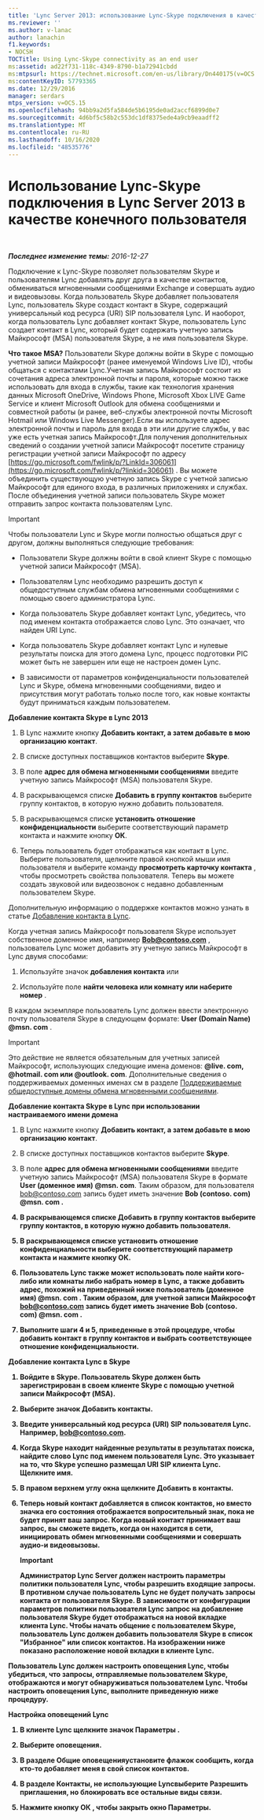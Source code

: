 ```yaml
---
title: 'Lync Server 2013: использование Lync-Skype подключения в качестве конечного пользователя'
ms.reviewer: ''
ms.author: v-lanac
author: lanachin
f1.keywords:
- NOCSH
TOCTitle: Using Lync-Skype connectivity as an end user
ms:assetid: ad22f731-118c-4349-8790-b1a72941cbdd
ms:mtpsurl: https://technet.microsoft.com/en-us/library/Dn440175(v=OCS.15)
ms:contentKeyID: 57793365
ms.date: 12/29/2016
manager: serdars
mtps_version: v=OCS.15
ms.openlocfilehash: 94bb9a2d5fa584de5b6195de0ad2accf6899d0e7
ms.sourcegitcommit: 4d6bf5c58b2c553dc1df8375ede4a9cb9eaadff2
ms.translationtype: MT
ms.contentlocale: ru-RU
ms.lasthandoff: 10/16/2020
ms.locfileid: "48535776"
---
```

# <a name="using-lync-skype-connectivity-in-lync-server-2013-as-an-end-user"></a>Использование Lync-Skype подключения в Lync Server 2013 в качестве конечного пользователя

<div data-xmlns="http://www.w3.org/1999/xhtml">

<div class="topic" data-xmlns="http://www.w3.org/1999/xhtml" data-msxsl="urn:schemas-microsoft-com:xslt" data-cs="https://msdn.microsoft.com/">

<div data-asp="https://msdn2.microsoft.com/asp">



</div>

<div id="mainSection">

<div id="mainBody">

<span> </span>

_**Последнее изменение темы:** 2016-12-27_

Подключение к Lync-Skype позволяет пользователям Skype и пользователям Lync добавлять друг друга в качестве контактов, обмениваться мгновенными сообщениями Exchange и совершать аудио и видеовызовы. Когда пользователь Skype добавляет пользователя Lync, пользователь Skype создаст контакт в Skype, содержащий универсальный код ресурса (URI) SIP пользователя Lync. И наоборот, когда пользователь Lync добавляет контакт Skype, пользователь Lync создает контакт в Lync, который будет содержать учетную запись Майкрософт (MSA) пользователя Skype, а не имя пользователя Skype.

**Что такое MSA?** Пользователи Skype должны войти в Skype с помощью учетной записи Майкрософт (ранее именуемой Windows Live ID), чтобы общаться с контактами Lync.Учетная запись Майкрософт состоит из сочетания адреса электронной почты и пароля, которые можно также использовать для входа в службы, такие как технология хранения данных Microsoft OneDrive, Windows Phone, Microsoft Xbox LIVE Game Service и клиент Microsoft Outlook для обмена сообщениями и совместной работы (и ранее, веб-службы электронной почты Microsoft Hotmail или Windows Live Messenger).Если вы используете адрес электронной почты и пароль для входа в эти или другие службы, у вас уже есть учетная запись Майкрософт.Для получения дополнительных сведений о создании учетной записи Майкрософт посетите страницу регистрации учетной записи Майкрософт по адресу [https://go.microsoft.com/fwlink/p/?LinkId=306061](https://go.microsoft.com/fwlink/p/?linkid=306061) . Вы можете объединить существующую учетную запись Skype с учетной записью Майкрософт для единого входа, в различных приложениях и службах. После объединения учетной записи пользователь Skype может отправить запрос контакта пользователям Lync.

<div>


> [!IMPORTANT]  
> Чтобы пользователи Lync и Skype могли полностью общаться друг с другом, должны выполняться следующие требования: 
> <UL>
> <LI>
> <P>Пользователи Skype должны войти в свой клиент Skype с помощью учетной записи Майкрософт (MSA).</P>
> <LI>
> <P>Пользователям Lync необходимо разрешить доступ к общедоступным службам обмена мгновенными сообщениями с помощью своего администратора Lync.</P>
> <LI>
> <P>Когда пользователь Skype добавляет контакт Lync, убедитесь, что под именем контакта отображается слово Lync. Это означает, что найден URI Lync.</P>
> <LI>
> <P>Когда пользователь Skype добавляет контакт Lync и нулевые результаты поиска для этого домена Lync, процесс подготовки PIC может быть не завершен или еще не настроен домен Lync.</P>
> <LI>
> <P>В зависимости от параметров конфиденциальности пользователей Lync и Skype, обмена мгновенными сообщениями, видео и присутствия могут работать только после того, как новые контакты будут приниматься каждым пользователем.</P></LI></UL>



</div>

**Добавление контакта Skype в Lync 2013**

1.  В Lync нажмите кнопку **Добавить контакт, а затем добавьте в мою организацию контакт**.

2.  В списке доступных поставщиков контактов выберите **Skype**.

3.  В поле **адрес для обмена мгновенными сообщениями** введите учетную запись Майкрософт (MSA) пользователя Skype.

4.  В раскрывающемся списке **Добавить в группу контактов** выберите группу контактов, в которую нужно добавить пользователя.

5.  В раскрывающемся списке **установить отношение конфиденциальности** выберите соответствующий параметр контакта и нажмите кнопку **ОК**.

6.  Теперь пользователь будет отображаться как контакт в Lync. Выберите пользователя, щелкните правой кнопкой мыши имя пользователя и выберите команду **просмотреть карточку контакта** , чтобы просмотреть свойства пользователя. Теперь вы можете создать звуковой или видеозвонок с недавно добавленным пользователем Skype.

Дополнительную информацию о поддержке контактов можно узнать в статье [Добавление контакта в Lync](https://support.office.com/article/add-a-contact-ae55b88d-b9af-48da-bffe-7cc720a5059a).

Когда учетная запись Майкрософт пользователя Skype использует собственное доменное имя, например <strong>Bob@contoso.com</strong> , пользователь Lync может добавить эту учетную запись Майкрософт в Lync двумя способами:

1.  Используйте значок **добавления контакта** или

2.  Используйте поле **найти человека или комнату или наберите номер** .

В каждом экземпляре пользователь Lync должен ввести электронную почту пользователя Skype в следующем формате: <strong>User (Domain Name) @msn. com</strong> .

<div>


> [!IMPORTANT]  
> Это действие не является обязательным для учетных записей Майкрософт, использующих следующие имена доменов: <STRONG>@live. com, @hotmail. com или @outlook. com</STRONG>. Дополнительные сведения о поддерживаемых доменных именах см в разделе <A href="https://support.microsoft.com/kb/897567">Поддерживаемые общедоступные домены обмена мгновенными сообщениями</A>.



</div>

**Добавление контакта Skype в Lync при использовании настраиваемого имени домена**

1.  В Lync нажмите кнопку **Добавить контакт, а затем добавьте в мою организацию контакт**.

2.  В списке доступных поставщиков контактов выберите **Skype**.

3.  В поле **адрес для обмена мгновенными сообщениями** введите учетную запись Майкрософт (MSA) пользователя Skype в формате <strong>User (доменное имя) @msn. com</strong>. Таким образом, для пользователя bob@contoso.com запись будет иметь значение <strong> Bob (contoso. com) @msn. com <strong> .

4.  В раскрывающемся списке **Добавить в группу контактов** выберите группу контактов, в которую нужно добавить пользователя.

5.  В раскрывающемся списке **установить отношение конфиденциальности** выберите соответствующий параметр контакта и нажмите кнопку **ОК**.

6.  Пользователь Lync также может использовать поле **найти кого-либо или комнаты либо набрать номер** в Lync, а также добавить адрес, похожий на приведенный ниже <strong>пользователь (доменное имя) @msn. com</strong> . Таким образом, для учетной записи Майкрософт bob@contoso.com запись будет иметь значение <strong>Bob (contoso. com) @msn. com</strong> .

7.  Выполните шаги 4 и 5, приведенные в этой процедуре, чтобы добавить контакт в группу контактов и выбрать соответствующее отношение конфиденциальности.

**Добавление контакта Lync в Skype**

1.  Войдите в Skype. Пользователь Skype должен быть зарегистрирован в своем клиенте Skype с помощью учетной записи Майкрософт (MSA).

2.  Выберите значок Добавить контакты.

3.  Введите универсальный код ресурса (URI) SIP пользователя Lync. Например, bob@contoso.com.

4.  Когда Skype находит найденные результаты в результатах поиска, найдите слово **Lync** под именем пользователя Lync. Это указывает на то, что Skype успешно размещал URI SIP клиента Lync. Щелкните имя.

5.  В правом верхнем углу окна щелкните Добавить в контакты.

6.  Теперь новый контакт добавляется в список контактов, но вместо значка его состояния отображается вопросительный знак, пока не будет принят ваш запрос. Когда новый контакт принимает ваш запрос, вы сможете видеть, когда он находится в сети, инициировать обмен мгновенными сообщениями и совершать аудио-и видеовызовы.
    
    <div>
    

    > [!IMPORTANT]  
    > Администратор Lync Server должен настроить параметры политики пользователя Lync, чтобы разрешить входящие запросы. В противном случае пользователь Lync не будет получать запросы контакта от пользователя Skype. В зависимости от конфигурации параметров политики пользователя Lync запрос на добавление пользователя Skype будет отображаться на <STRONG>новой</STRONG> вкладке клиента Lync. Чтобы начать общение с пользователем Skype, пользователь Lync должен добавить пользователя Skype в список "Избранное" или список контактов. На изображении ниже показано расположение <STRONG>новой</STRONG> вкладки в клиенте Lync.

    
    </div>

Пользователь Lync должен настроить оповещения Lync, чтобы убедиться, что запросы, отправляемые пользователем Skype, отображаются и могут обнаруживаться пользователем Lync. Чтобы настроить оповещения Lync, выполните приведенную ниже процедуру.

**Настройка оповещений Lync**

1.  В клиенте Lync щелкните значок **Параметры** .

2.  Выберите **оповещения**.

3.  В разделе **Общие оповещения**установите флажок **сообщить, когда кто-то добавляет меня в свой список контактов**.

4.  В разделе **Контакты, не использующие Lync**выберите **Разрешить приглашения, но блокировать все остальные виды связи**.

5.  Нажмите кнопку **ОК** , чтобы закрыть окно Параметры.

</div>

<span> </span>

</div>

</div>

</div>

